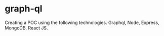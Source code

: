 # graph-ql

Creating a POC using the following technologies.
Graphql, 
Node, 
Express, 
MongoDB, 
React JS.

